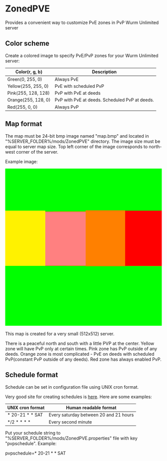 # ZonedPVE
Provides a convenient way to customize PvE zones in PvP Wurm Unlimited server

## Color scheme

Create a colored image to specify PvE/PvP zones for your Wurm Unlimited server:

Color(r, g, b) | Description
------------ | -------------
Green(0, 255, 0) | Always PvE
Yellow(255, 255, 0) | PvE with scheduled PvP
Pink(255, 128, 128) | PvP with PvE at deeds
Orange(255, 128, 0) | PvP with PvE at deeds. Scheduled PvP at deeds.
Red(255, 0, 0) | Always PvP

## Map format

The map must be 24-bit bmp image named "map.bmp" and located in "%SERVER_FOLDER%/mods/ZonedPVE" directory. 
The image size must be equal to server map size. Top left corner of the image corresponds to north-west corner of the server.

Example image:

![map](https://github.com/IldarW/ZonedPVE/raw/master/map_small.bmp)

This map is created for a very small (512x512) server. 

There is a peaceful north and south with a little PVP at the center.
Yellow zone will have PvP only at certain times. Pink zone has PvP outside of any deeds. 
Orange zone is most complicated - PvE on deeds with scheduled PvP(constant PvP outside of any deeds).
Red zone has always enabled PvP.

## Schedule format

Schedule can be set in configuration file using UNIX cron format. 

Very good site for creating schedules is [here](https://crontab.guru/). Here are some examples:

UNIX cron format | Human readable format
------------ | -------------
\* 20-21 * * SAT | Every saturday between 20 and 21 hours
\*/2 * * * * | Every second minute

Put your schedule string to "%SERVER_FOLDER%/mods/ZonedPVE.properties" file with key "pvpschedule". Example:

pvpschedule=* 20-21 * * SAT
